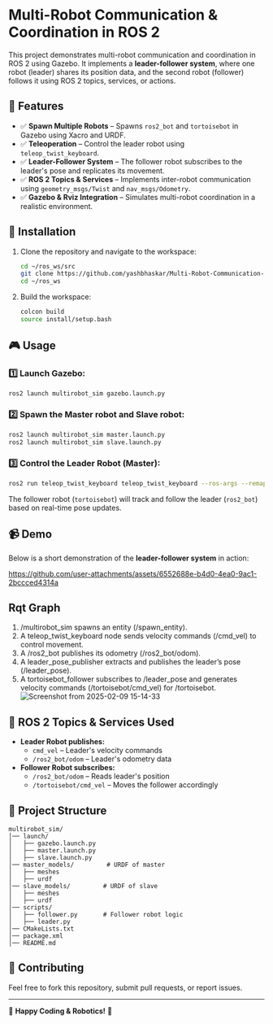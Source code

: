
# Multi-Robot Communication & Coordination in ROS 2

This project demonstrates multi-robot communication and coordination in ROS 2 using Gazebo. It implements a **leader-follower system**, where one robot (leader) shares its position data, and the second robot (follower) follows it using ROS 2 topics, services, or actions.

## 📌 Features
- ✅ **Spawn Multiple Robots** – Spawns `ros2_bot` and `tortoisebot` in Gazebo using Xacro and URDF.
- ✅ **Teleoperation** – Control the leader robot using `teleop_twist_keyboard`.
- ✅ **Leader-Follower System** – The follower robot subscribes to the leader's pose and replicates its movement.
- ✅ **ROS 2 Topics & Services** – Implements inter-robot communication using `geometry_msgs/Twist` and `nav_msgs/Odometry`.
- ✅ **Gazebo & Rviz Integration** – Simulates multi-robot coordination in a realistic environment.

## 🚀 Installation

1. Clone the repository and navigate to the workspace:
   ```bash
   cd ~/ros_ws/src
   git clone https://github.com/yashbhaskar/Multi-Robot-Communication-Coordination-in-ROS2.git
   cd ~/ros_ws
   ```
2. Build the workspace:
   ```bash
   colcon build
   source install/setup.bash
   ```

## 🎮 Usage

### 1️⃣ Launch Gazebo:
```bash
ros2 launch multirobot_sim gazebo.launch.py
```

### 2️⃣ Spawn the Master robot and Slave robot:
```bash
ros2 launch multirobot_sim master.launch.py
ros2 launch multirobot_sim slave.launch.py
```

### 3️⃣ Control the Leader Robot (Master):
```bash
ros2 run teleop_twist_keyboard teleop_twist_keyboard --ros-args --remap cmd_vel:=/cmd_vel
```

The follower robot (`tortoisebot`) will track and follow the leader (`ros2_bot`) based on real-time pose updates.

## 📹 Demo
Below is a short demonstration of the **leader-follower system** in action:

https://github.com/user-attachments/assets/6552688e-b4d0-4ea0-9ac1-2bccced4314a

## Rqt Graph
1. /multirobot_sim spawns an entity (/spawn_entity).
2. A teleop_twist_keyboard node sends velocity commands (/cmd_vel) to control movement.
3. A /ros2_bot publishes its odometry (/ros2_bot/odom).
4. A leader_pose_publisher extracts and publishes the leader’s pose (/leader_pose).
5. A tortoisebot_follower subscribes to /leader_pose and generates velocity commands (/tortoisebot/cmd_vel) for /tortoisebot.
   ![Screenshot from 2025-02-09 15-14-33](https://github.com/user-attachments/assets/e8f3cb1b-08bc-4b15-80f3-9847e2014b23)


## 📜 ROS 2 Topics & Services Used
- **Leader Robot publishes:**
  - `cmd_vel` – Leader's velocity commands
  - `/ros2_bot/odom` – Leader's odometry data
- **Follower Robot subscribes:**
  - `/ros2_bot/odom` – Reads leader's position
  - `/tortoisebot/cmd_vel` – Moves the follower accordingly

## 📂 Project Structure
```
multirobot_sim/
│── launch/
│   ├── gazebo.launch.py
│   ├── master.launch.py
│   ├── slave.launch.py
│── master_models/         # URDF of master
│   ├── meshes
│   ├── urdf
│── slave_models/         # URDF of slave
│   ├── meshes
│   ├── urdf
│── scripts/
│   ├── follower.py       # Follower robot logic
│   ├── leader.py
│── CMakeLists.txt
│── package.xml
│── README.md
```

## 🤝 Contributing
Feel free to fork this repository, submit pull requests, or report issues.


---
🚀 **Happy Coding & Robotics!** 🤖

